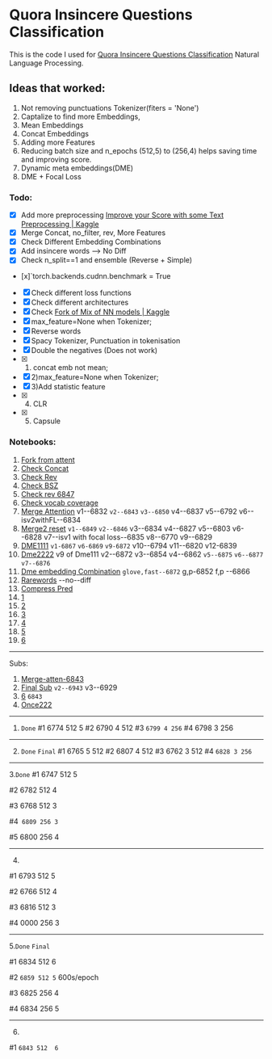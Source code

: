 # Quora Insincere Questions Classification

This is the code I used for [Quora Insincere Questions Classification](https://www.kaggle.com/c/quora-insincere-questions-classification) Natural Language Processing.

## Ideas that worked:
1. Not removing punctuations Tokenizer(fiters = 'None')
2. Captalize to find more Embeddings, 
3. Mean Embeddings
4. Concat Embeddings
3. Adding more Features
4. Reducing batch size and n_epochs (512,5) to (256,4) helps saving time and improving score.
5. Dynamic meta embeddings(DME)
6. DME + Focal Loss



### Todo:
- [x] Add more preprocessing [Improve your Score with some Text Preprocessing \| Kaggle](https://www.kaggle.com/theoviel/improve-your-score-with-some-text-preprocessing)
- [x] Merge Concat, no_filter, rev, More Features
- [x] Check Different Embedding Combinations
- [x] Add insincere words  --> No Diff
- [x] Check n_split==1 and ensemble (Reverse + Simple)
- [x]`torch.backends.cudnn.benchmark = True
- [x] Check different loss functions
- [x] Check different architectures
- [x] Check [Fork of Mix of NN models \| Kaggle](https://www.kaggle.com/shujian/fork-of-mix-of-nn-models)
- [x] max_feature=None when Tokenizer;
- [x] Reverse words
- [x] Spacy Tokenizer, Punctuation in tokenisation
- [x] Double the negatives (Does not work)
- [x] 1) concat emb not mean; 
- [x] 2)max_feature=None when Tokenizer;
- [x] 3)Add statistic feature
- [x] 4) CLR
- [x] 5) Capsule



### Notebooks:
1. [Fork from attent](https://www.kaggle.com/harmandeepsingh01/fork-from-bilstm-attention-kfold-0115-81a8d9) 
2. [Check Concat](https://www.kaggle.com/harmandeepsingh01/check-concat)
3. [Check Rev](https://www.kaggle.com/harmandeepsingh01/check-rev)
4. [Check BSZ](https://www.kaggle.com/harmandeepsingh01/check-batchsz)
5. [Check rev 6847 ](https://www.kaggle.com/harmandeepsingh01/check-rev-6847)
6. [Check vocab coverage](https://www.kaggle.com/harmandeepsingh01/check-vocab-coverage)
7. [Merge Attention](https://www.kaggle.com/harmandeepsingh01/merge-attention/) v1--6832  `v2--6843`  `v3--6850` v4--6837 v5--6792 v6--isv2withFL--6834
8. [Merge2 reset](https://www.kaggle.com/harmandeepsingh01/merge2-reset/) `v1--6849`  `v2--6846` v3--6834 v4--6827 v5--6803  v6--6828  v7--isv1 with focal loss--6835 v8--6770  v9--6829
9. [DME1111](https://www.kaggle.com/harmandeepsingh01/dme1111)  `v1-6867` `v6-6869` `v9-6872`  v10--6794  v11--6820  v12-6839
10. [Dme2222](https://www.kaggle.com/harmandeepsingh01/dme2222) v9 of Dme111  v2--6872  v3--6854  v4--6862  `v5--6875` `v6--6877`  `v7--6876`
11. [Dme embedding Combination](https://www.kaggle.com/harmandeepsingh01/dme-embedding-combination) `glove,fast--6872`    g,p-6852    f,p --6866
12. [Rarewords](https://www.kaggle.com/harmandeepsingh01/add-insincere-words-merge2reset) --no--diff
13. [Compress Pred](https://www.kaggle.com/harmandeepsingh01/compress-pred/edit)
14. [1](https://www.kaggle.com/harmandeepsingh01/once-check-1/edit)
15. [2](https://www.kaggle.com/harmandeepsingh01/once-check-2/edit)
15. [3](https://www.kaggle.com/harmandeepsingh01/once-check-3/edit)
16. [4](https://www.kaggle.com/harmandeepsingh01/once-check-4/edit)
17. [5](https://www.kaggle.com/harmandeepsingh01/once-check-5/edit)
18. [6](https://www.kaggle.com/harmandeepsingh01/once-check-6/edit)
------
Subs:
1. [Merge-atten-6843](https://www.kaggle.com/harmandeepsingh01/merge-attention-sub)
2. [Final Sub](https://www.kaggle.com/harmandeepsingh01/once111) `v2--6943`   v3--6929
4. [6](https://www.kaggle.com/harmandeepsingh01/once-check-6/edit) `6843`
5. [Once222](https://www.kaggle.com/harmandeepsingh01/once222)



-------------------
1. `Done`
#1 6774 512 5
#2  6790 4 512
#3  `6799 4 256`
#4  6798 3 256


---------------------
2. `Done` `Final`
#1 6765 5 512 
#2 6807 4 512
#3 6762 3 512
#4 `6828 3 256`


-------------------

3.`Done` 
#1 6747 512 5

#2 6782 512 4

#3 6768 512 3

#4` 6809 256 3`

#5 6800 256 4
 
 
-----------------------



4.
#1 6793 512 5

#2 6766 512 4

#3 6816 512 3

#4 0000 256 3


 
------------


5.`Done` `Final`

#1 6834 512 6

#2 `6859 512 5`  600s/epoch

#3 6825 256 4

#4 6834 256 5


----------

6.   
#1 `6843 512  6`
